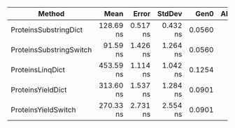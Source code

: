 |                  Method |      Mean |    Error |   StdDev |   Gen0 | Allocated |
|------------------------ |----------:|---------:|---------:|-------:|----------:|
|   ProteinsSubstringDict | 128.69 ns | 0.517 ns | 0.432 ns | 0.0560 |     264 B |
| ProteinsSubstringSwitch |  91.59 ns | 1.426 ns | 1.264 ns | 0.0560 |     264 B |
|        ProteinsLinqDict | 453.59 ns | 1.114 ns | 1.042 ns | 0.1254 |     592 B |
|       ProteinsYieldDict | 313.60 ns | 1.537 ns | 1.284 ns | 0.0901 |     424 B |
|     ProteinsYieldSwitch | 270.33 ns | 2.731 ns | 2.554 ns | 0.0901 |     424 B |
